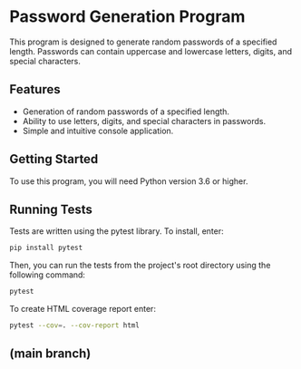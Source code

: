 # Password Generation Program

This program is designed to generate random passwords of a specified length. Passwords can contain uppercase and lowercase letters, digits, and special characters.

## Features

- Generation of random passwords of a specified length.
- Ability to use letters, digits, and special characters in passwords.
- Simple and intuitive console application.

## Getting Started

To use this program, you will need Python version 3.6 or higher.

## Running Tests

Tests are written using the pytest library. To install, enter:
```bash
pip install pytest
```
Then, you can run the tests from the project's root directory using the following command:
```bash
pytest
```
To create HTML coverage report enter:

```bash
pytest --cov=. --cov-report html
```

## (main branch)